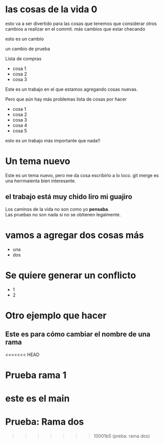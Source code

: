 # las cosas de la vida 0
esto va a ser divertido
para las cosas que tenemos que considerar 
otros cambios a realizar en el commit. 
más cambios  que estar checando 

esto es un cambio

un cambio de prueba

Lista de compras
+ cosa 1
+ cosa 2
+ cosa 3

Este es un trabajo en el que estamos agregando cosas nuevas.

Pero que aún hay más problemas 
lista de cosas por hacer
+ cosa 1
+ cosa 2
+ cosa 3
+ cosa 4
+ cosa 5

esto es un trabajo más importante que nada!! 

# Un tema nuevo
Este es un tema nuevo, pero me da cosa escribirlo a lo loco.
git merge es una herrmaienta bien interesante. 

## el trabajo está muy chido liro mi guajiro
Los caminos de la vida no son como yo __pensaba__.  
Las pruebas no son nada si no se obtienen legalmente. 

# vamos a agregar dos cosas más 
+ una
+ dos

# Se quiere generar un conflicto 
+ 1
+ 2

# Otro ejemplo que hacer
## Este es para cómo cambiar el nombre de una rama

<<<<<<< HEAD
# Prueba rama 1
este es el main
=======
# Prueba: Rama dos 
>>>>>>> 10001b5 (preba: rama dos)
